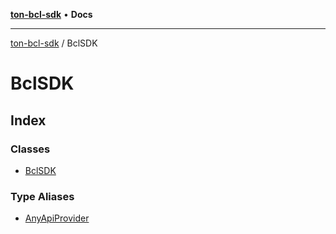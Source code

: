 [**ton-bcl-sdk**](../README.md) • **Docs**

***

[ton-bcl-sdk](../README.md) / BclSDK

# BclSDK

## Index

### Classes

- [BclSDK](classes/BclSDK.md)

### Type Aliases

- [AnyApiProvider](type-aliases/AnyApiProvider.md)
